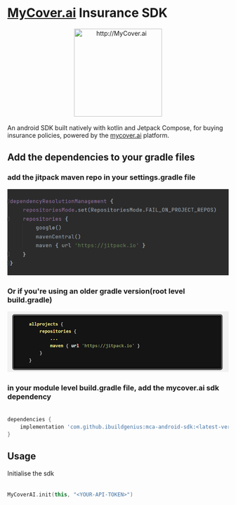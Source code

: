 # [MyCover.ai](https://www.mycover.ai/) Insurance SDK

<div align="center">
      <img title="http://MyCover.ai" height="200" src="https://www.mycover.ai/images/logos/mycover.svg" width="200px"/>
</div>

An android SDK built natively with kotlin and Jetpack Compose, for buying insurance policies, powered by the [mycover.ai](https://www.mycover.ai/) platform.

## Add the dependencies to your gradle files

### add the jitpack maven repo in your settings.gradle file
<div align="center">
      <img title="step one" src="1.png" />
</div>

### Or if you're using an older gradle version(root level build.gradle)
<div align="center">
      <img title="step two" src="2.png" />
</div>

### in your module level build.gradle file, add the mycover.ai sdk dependency
```gradle

dependencies {
    implementation 'com.github.ibuildgenius:mca-android-sdk:<latest-version>'
}

```

## Usage
Initialise the sdk 

```kotlin

MyCoverAI.init(this, "<YOUR-API-TOKEN>")


```